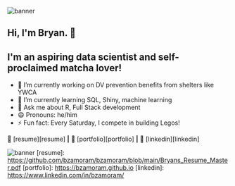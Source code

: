 ![banner](https://github.com/user-attachments/assets/b7ce2d2d-df4f-44ef-a5c1-0706562f5b55)
## Hi, I'm Bryan. 👋

##   I'm an aspiring data scientist and self-proclaimed matcha lover!

- 🔭 I’m currently working on DV prevention benefits from shelters like YWCA 
- 🌱 I’m currently learning SQL, Shiny, machine learning
- 💬 Ask me about R, Full Stack development
- 😄 Pronouns: he/him
- ⚡ Fun fact: Every Saturday, I compete in building Legos!

📃 [resume][resume] **|** 
🏡 [portfolio][portfolio] **|** 
👔 [linkedin][linkedin]

![banner](https://github.com/user-attachments/assets/a1a5d439-b60a-4fb8-8dea-0231ec99b16e)
[resume]: https://github.com/bzamoram/bzamoram/blob/main/Bryans_Resume_Master.pdf
[portfolio]: https://bzamoram.github.io
[linkedin]: https://www.linkedin.com/in/bzamoram/
